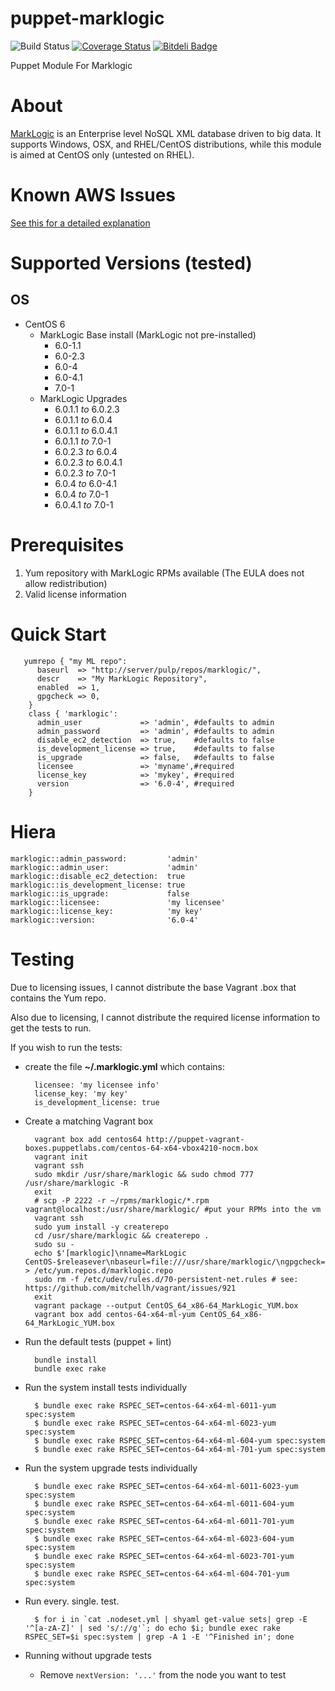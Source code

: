 puppet-marklogic
================
![Build Status](https://travis-ci.org/myoung34/puppet-marklogic.png?branch=master,dev)&nbsp;[![Coverage Status](https://coveralls.io/repos/myoung34/puppet-marklogic/badge.png)](https://coveralls.io/r/myoung34/puppet-marklogic)&nbsp;[![Bitdeli Badge](https://d2weczhvl823v0.cloudfront.net/myoung34/puppet-marklogic/trend.png)](https://bitdeli.com/free "Bitdeli Badge")

Puppet Module For Marklogic

About
=====

[MarkLogic](http://www.marklogic.com) is an Enterprise level NoSQL XML database driven to big data. It supports Windows, OSX, and RHEL/CentOS distributions, while this module is aimed at CentOS only (untested on RHEL).

Known AWS Issues
=================

[See this for a detailed explanation](https://github.com/myoung34/puppet-marklogic/wiki/Permanent-AWS-Issue)

Supported Versions (tested)
=================
## OS ##
* CentOS 6
    * MarkLogic Base install (MarkLogic not pre-installed)
        * 6.0-1.1 
        * 6.0-2.3 
        * 6.0-4
        * 6.0-4.1
        * 7.0-1
    * MarkLogic Upgrades 
        * 6.0.1.1 *to* 6.0.2.3
        * 6.0.1.1 *to* 6.0.4
        * 6.0.1.1 *to* 6.0.4.1
        * 6.0.1.1 *to* 7.0-1
        * 6.0.2.3 *to* 6.0.4
        * 6.0.2.3 *to* 6.0.4.1
        * 6.0.2.3 *to* 7.0-1
        * 6.0.4   *to* 6.0-4.1
        * 6.0.4   *to* 7.0-1
        * 6.0.4.1 *to* 7.0-1

Prerequisites
=============

1. Yum repository with MarkLogic RPMs available (The EULA does not allow redistribution)
1. Valid license information

Quick Start
===========

       yumrepo { "my ML repo":
          baseurl  => "http://server/pulp/repos/marklogic/",
          descr    => "My MarkLogic Repository",
          enabled  => 1,
          gpgcheck => 0,
        }
        class { 'marklogic':
          admin_user             => 'admin', #defaults to admin
          admin_password         => 'admin', #defaults to admin
          disable_ec2_detection  => true,    #defaults to false
          is_development_license => true,    #defaults to false
          is_upgrade             => false,   #defaults to false
          licensee               => 'myname',#required
          license_key            => 'mykey', #required
          version                => '6.0-4', #required
        }

Hiera
=====

    marklogic::admin_password:         'admin'
    marklogic::admin_user:             'admin'
    marklogic::disable_ec2_detection:  true
    marklogic::is_development_license: true
    marklogic::is_upgrade:             false
    marklogic::licensee:               'my licensee'
    marklogic::license_key:            'my key'
    marklogic::version:                '6.0-4'
    
Testing
=====

Due to licensing issues, I cannot distribute the base Vagrant .box that contains the Yum repo.

Also due to licensing, I cannot distribute the required license information to get the tests to run.

If you wish to run the tests:

* create the file **~/.marklogic.yml** which contains:

        licensee: 'my licensee info'
        license_key: 'my key'
        is_development_license: true

* Create a matching Vagrant box

        vagrant box add centos64 http://puppet-vagrant-boxes.puppetlabs.com/centos-64-x64-vbox4210-nocm.box
        vagrant init
        vagrant ssh
        sudo mkdir /usr/share/marklogic && sudo chmod 777 /usr/share/marklogic -R
        exit
        # scp -P 2222 -r ~/rpms/marklogic/*.rpm vagrant@localhost:/usr/share/marklogic/ #put your RPMs into the vm
        vagrant ssh
        sudo yum install -y createrepo
        cd /usr/share/marklogic && createrepo .
        sudo su -
        echo $'[marklogic]\nname=MarkLogic CentOS-$releasever\nbaseurl=file:///usr/share/marklogic/\ngpgcheck=0\nenabled=1' > /etc/yum.repos.d/marklogic.repo
        sudo rm -f /etc/udev/rules.d/70-persistent-net.rules # see: https://github.com/mitchellh/vagrant/issues/921
        exit
        vagrant package --output CentOS_64_x86-64_MarkLogic_YUM.box
        vagrant box add centos-64-x64-ml-yum CentOS_64_x86-64_MarkLogic_YUM.box

* Run the default tests (puppet + lint)

        bundle install
        bundle exec rake
        
* Run the system install tests individually

        $ bundle exec rake RSPEC_SET=centos-64-x64-ml-6011-yum spec:system
        $ bundle exec rake RSPEC_SET=centos-64-x64-ml-6023-yum spec:system
        $ bundle exec rake RSPEC_SET=centos-64-x64-ml-604-yum spec:system
        $ bundle exec rake RSPEC_SET=centos-64-x64-ml-701-yum spec:system
        
* Run the system upgrade tests individually

        $ bundle exec rake RSPEC_SET=centos-64-x64-ml-6011-6023-yum spec:system
        $ bundle exec rake RSPEC_SET=centos-64-x64-ml-6011-604-yum spec:system
        $ bundle exec rake RSPEC_SET=centos-64-x64-ml-6011-701-yum spec:system
        $ bundle exec rake RSPEC_SET=centos-64-x64-ml-6023-604-yum spec:system
        $ bundle exec rake RSPEC_SET=centos-64-x64-ml-6023-701-yum spec:system
        $ bundle exec rake RSPEC_SET=centos-64-x64-ml-604-701-yum spec:system

* Run every. single. test.

        $ for i in `cat .nodeset.yml | shyaml get-value sets| grep -E '^[a-zA-Z]' | sed 's/://g'`; do echo $i; bundle exec rake RSPEC_SET=$i spec:system | grep -A 1 -E '^Finished in'; done

* Running without upgrade tests
  * Remove ```nextVersion: '...'``` from the node you want to test
